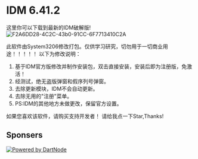 # IDM 6.41.2
这里你可以下载到最新的IDM破解版!
![F2A6DD28-4C2C-43b0-91CC-6F7713410C2A](https://user-images.githubusercontent.com/82938236/180700540-f05d0bf2-2a26-4797-a788-793546049da2.png)

此软件由System3206修改打包。仅供学习研究，切勿用于一切商业用途！！！！！
以下为修改说明：
1. 基于IDM官方版修改并制作安装包，双击直接安装，安装后即为注册版，免激活！
2. 经测试，绝无盗版弹窗和假序列号弹窗。
3. 去除更新模块，IDM不会自动更新。
4. 去除无用的"注册"菜单。
5. PS:IDM的其他地方未做更改，保留官方设置。

如果您喜欢该软件，请购买支持开发者！
请给我点一下Star,Thanks!

## Sponsers
[![Powered by DartNode](https://dartnode.com/branding/DN-Open-Source-sm.png)](https://dartnode.com "Powered by DartNode - Free VPS for Open Source")

